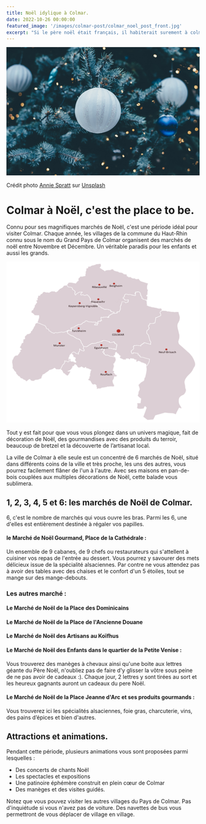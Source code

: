 ```yaml
---
title: Noël idylique à Colmar.
date: 2022-10-26 00:00:00
featured_image: '/images/colmar-post/colmar_noel_post_front.jpg'
excerpt: "Si le père noël était français, il habiterait surement à colmar"
---
```


![](/images/colmar-post/colmar_noel_post_front.jpg)

Crédit photo [Annie Spratt](https://unsplash.com/@anniespratt?utm_source=unsplash&utm_medium=referral&utm_content=creditCopyText) sur [Unsplash](https://unsplash.com/s/photos/christmas?utm_source=unsplash&utm_medium=referral&utm_content=creditCopyText)


# Colmar à Noël, c'est the place to be.

Connu pour ses magnifiques marchés de Noël, c'est une période idéal pour visiter Colmar. Chaque année, les villages de la commune du Haut-Rhin connu sous le nom du Grand Pays de Colmar organisent des marchés de noël entre Novembre et Décembre. Un véritable paradis pour les enfants et aussi les grands.

![](/images/colmar-post/pays_grand_rhin_et_colmar.png)

Tout y est fait pour que vous vous plongez dans un univers magique, fait de décoration de Noël, des gourmandises avec des produits du terroir, beaucoup de bretzel et la découverte de l’artisanat local.

La ville de Colmar à elle seule est un concentré de 6 marchés de Noël, situé dans différents coins de la ville et très proche, les uns des autres, vous pourrez facilement flâner de l'un à l'autre. Avec ses maisons en pan-de-bois couplées aux multiples décorations de Noël, cette balade vous sublimera.

## 1, 2, 3, 4, 5 et 6: les marchés de Noël de Colmar.
6, c'est le nombre de marchés qui vous ouvre les bras. Parmi les 6, une d'elles est entièrement destinée à régaler vos papilles. 

#### **le Marché de Noël Gourmand, Place de la Cathédrale** : 
Un ensemble de 9 cabanes, de 9 chefs ou restaurateurs qui s'attellent à cuisiner vos repas de l'entrée au dessert. Vous pourrez y savourer des mets délicieux issue de la spécialité alsaciennes. Par contre ne vous attendez pas à avoir des tables avec des chaises et le confort d'un 5 étoiles, tout se mange sur des mange-debouts.

### Les autres marché : 

#### **Le Marché de Noël de la Place des Dominicains**

#### **Le Marché de Noël de la Place de l'Ancienne Douane**

#### **Le Marché de Noël des Artisans au Koïfhus**

#### **Le Marché de Noël des Enfants dans le quartier de la Petite Venise** :
Vous trouverez des manèges à chevaux ainsi qu'une boite aux lettres géante du Père Noël, n'oubliez pas de faire d'y glisser la vôtre sous peine de ne pas avoir de cadeaux :). Chaque jour, 2 lettres y sont tirées au sort et les heureux gagnants auront un cadeaux du pere Noël.

####  **Le Marché de Noël de la Place Jeanne d'Arc et ses produits gourmands** : 
Vous trouverez ici les spécialités alsaciennes, foie gras, charcuterie, vins, des pains d’épices et bien d'autres.


## Attractions et animations.
Pendant cette période, plusieurs animations vous sont proposées parmi lesquelles :
- Des concerts de chants Noël
- Les spectacles et expositions
- Une patinoire éphémère construit en plein cœur de Colmar 
- Des manèges et des visites guidés.

Notez que vous pouvez visiter les autres villages du Pays de Colmar. Pas d'inquiétude si vous n'avez pas de voiture. Des navettes de bus vous permettront de vous déplacer de village en village.